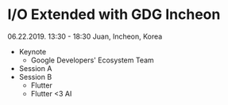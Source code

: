 # I/O Extended with GDG Incheon

06.22.2019. 13:30 - 18:30
Juan, Incheon, Korea

* Keynote
    * Google Developers' Ecosystem Team 
* Session A
* Session B
    * Flutter
    * Flutter <3 AI
    
